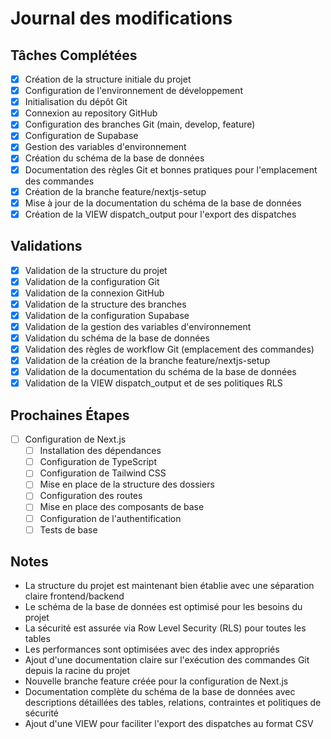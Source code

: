 # Journal des modifications

## Tâches Complétées
- [x] Création de la structure initiale du projet
- [x] Configuration de l'environnement de développement
- [x] Initialisation du dépôt Git
- [x] Connexion au repository GitHub
- [x] Configuration des branches Git (main, develop, feature)
- [x] Configuration de Supabase
- [x] Gestion des variables d'environnement
- [x] Création du schéma de la base de données
- [x] Documentation des règles Git et bonnes pratiques pour l'emplacement des commandes
- [x] Création de la branche feature/nextjs-setup
- [x] Mise à jour de la documentation du schéma de la base de données
- [x] Création de la VIEW dispatch_output pour l'export des dispatches

## Validations
- [x] Validation de la structure du projet
- [x] Validation de la configuration Git
- [x] Validation de la connexion GitHub
- [x] Validation de la structure des branches
- [x] Validation de la configuration Supabase
- [x] Validation de la gestion des variables d'environnement
- [x] Validation du schéma de la base de données
- [x] Validation des règles de workflow Git (emplacement des commandes)
- [x] Validation de la création de la branche feature/nextjs-setup
- [x] Validation de la documentation du schéma de la base de données
- [x] Validation de la VIEW dispatch_output et de ses politiques RLS

## Prochaines Étapes
- [ ] Configuration de Next.js
  - [ ] Installation des dépendances
  - [ ] Configuration de TypeScript
  - [ ] Configuration de Tailwind CSS
  - [ ] Mise en place de la structure des dossiers
  - [ ] Configuration des routes
  - [ ] Mise en place des composants de base
  - [ ] Configuration de l'authentification
  - [ ] Tests de base

## Notes
- La structure du projet est maintenant bien établie avec une séparation claire frontend/backend
- Le schéma de la base de données est optimisé pour les besoins du projet
- La sécurité est assurée via Row Level Security (RLS) pour toutes les tables
- Les performances sont optimisées avec des index appropriés
- Ajout d'une documentation claire sur l'exécution des commandes Git depuis la racine du projet
- Nouvelle branche feature créée pour la configuration de Next.js
- Documentation complète du schéma de la base de données avec descriptions détaillées des tables, relations, contraintes et politiques de sécurité
- Ajout d'une VIEW pour faciliter l'export des dispatches au format CSV 